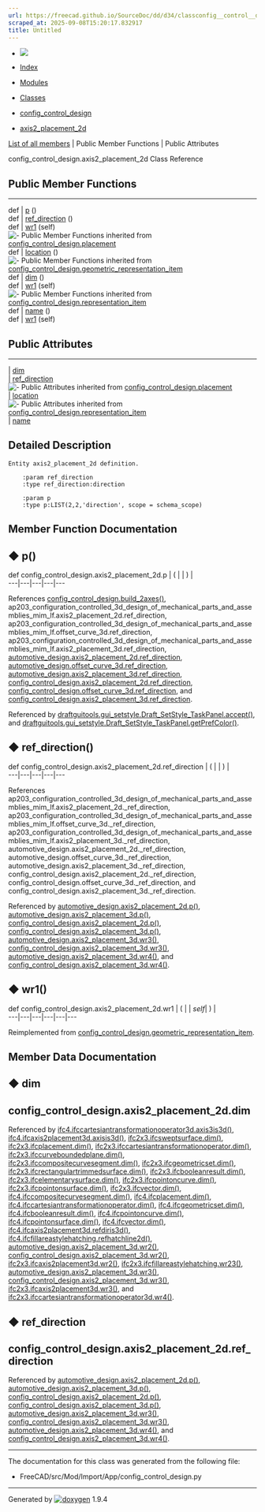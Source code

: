 ```yaml
---
url: https://freecad.github.io/SourceDoc/dd/d34/classconfig__control__design_1_1axis2__placement__2d.html
scraped_at: 2025-09-08T15:20:17.832917
title: Untitled
---
```


  * [ ![](https://www.freecad.org/svg/logo-freecad.svg) ](https://freecadweb.org "FreeCAD")
  * [Index](../../index.html "Index")
  * [Modules](../../modules.html "Modules list")
  * [Classes](../../annotated.html "Annotated list")

  * [config_control_design](../../d4/d07/namespaceconfig__control__design.html)
  * [axis2_placement_2d](../../dd/d34/classconfig__control__design_1_1axis2__placement__2d.html)

[List of all members](../../d9/d24/classconfig__control__design_1_1axis2__placement__2d-members.html) | Public Member Functions | Public Attributes

config_control_design.axis2_placement_2d Class Reference

##  Public Member Functions  
  
---  
def | [p](../../dd/d34/classconfig__control__design_1_1axis2__placement__2d.html#a7286aa583fd5c79398ac8521a937cb6b) ()  
def | [ref_direction](../../dd/d34/classconfig__control__design_1_1axis2__placement__2d.html#a9c9ea72c192a3637b2687bb4015f01b4) ()  
def | [wr1](../../dd/d34/classconfig__control__design_1_1axis2__placement__2d.html#a7dd500bbf8d664b900aa90b7e10b0926) (self)  
![-](../../closed.png) Public Member Functions inherited from
[config_control_design.placement](../../da/d34/classconfig__control__design_1_1placement.html)  
def | [location](../../da/d34/classconfig__control__design_1_1placement.html#adf77ece548901b24af889e0b83726763) ()  
![-](../../closed.png) Public Member Functions inherited from
[config_control_design.geometric_representation_item](../../d3/d18/classconfig__control__design_1_1geometric__representation__item.html)  
def | [dim](../../d3/d18/classconfig__control__design_1_1geometric__representation__item.html#aac385fb99d009b699d0d77f10ebdc5f1) ()  
def | [wr1](../../d3/d18/classconfig__control__design_1_1geometric__representation__item.html#a779ebde9495ea4132b585e06aa418f13) (self)  
![-](../../closed.png) Public Member Functions inherited from
[config_control_design.representation_item](../../d9/d69/classconfig__control__design_1_1representation__item.html)  
def | [name](../../d9/d69/classconfig__control__design_1_1representation__item.html#a5ea878073c85170f328deff23a9c5732) ()  
def | [wr1](../../d9/d69/classconfig__control__design_1_1representation__item.html#a4cdc1db49341dedc8f271ec89801c713) (self)  
  
##  Public Attributes  
  
---  
|
[dim](../../dd/d34/classconfig__control__design_1_1axis2__placement__2d.html#af56b29341a6a9d271d4971f6b173ed8d)  
|
[ref_direction](../../dd/d34/classconfig__control__design_1_1axis2__placement__2d.html#a90c7545d54c888198f20c1e6af40bfc8)  
![-](../../closed.png) Public Attributes inherited from
[config_control_design.placement](../../da/d34/classconfig__control__design_1_1placement.html)  
|
[location](../../da/d34/classconfig__control__design_1_1placement.html#a82d8e902f6a2bbfa6de928032d40bd1d)  
![-](../../closed.png) Public Attributes inherited from
[config_control_design.representation_item](../../d9/d69/classconfig__control__design_1_1representation__item.html)  
|
[name](../../d9/d69/classconfig__control__design_1_1representation__item.html#a0e8be677f8410825a46422f3c0e1c128)  
  
## Detailed Description

    
    
    Entity axis2_placement_2d definition.
    
        :param ref_direction
        :type ref_direction:direction
    
        :param p
        :type p:LIST(2,2,'direction', scope = schema_scope)

## Member Function Documentation

## ◆ p()

def config_control_design.axis2_placement_2d.p  | ( | | ) |   
---|---|---|---|---  
  
References
[config_control_design.build_2axes()](../../d4/d07/namespaceconfig__control__design.html#a568405580300ec3707e27004ea264f97),
ap203_configuration_controlled_3d_design_of_mechanical_parts_and_assemblies_mim_lf.axis2_placement_2d.ref_direction,
ap203_configuration_controlled_3d_design_of_mechanical_parts_and_assemblies_mim_lf.offset_curve_3d.ref_direction,
ap203_configuration_controlled_3d_design_of_mechanical_parts_and_assemblies_mim_lf.axis2_placement_3d.ref_direction,
[automotive_design.axis2_placement_2d.ref_direction](../../de/df8/classautomotive__design_1_1axis2__placement__2d.html#a575c173d67a3efaf72776207a5f1e54d),
[automotive_design.offset_curve_3d.ref_direction](../../d2/dfb/classautomotive__design_1_1offset__curve__3d.html#ab7d60a4d82b3fdc40c331c44801ed9b9),
[automotive_design.axis2_placement_3d.ref_direction](../../d8/d42/classautomotive__design_1_1axis2__placement__3d.html#a683adce22cd8480ddff77d4f1ba08ca1),
[config_control_design.axis2_placement_2d.ref_direction](../../dd/d34/classconfig__control__design_1_1axis2__placement__2d.html#a90c7545d54c888198f20c1e6af40bfc8),
[config_control_design.offset_curve_3d.ref_direction](../../dd/d91/classconfig__control__design_1_1offset__curve__3d.html#af6d2d7031258bcb13b3b12ff42f88441),
and
[config_control_design.axis2_placement_3d.ref_direction](../../dd/d2a/classconfig__control__design_1_1axis2__placement__3d.html#a851533113897f9d6ce767df525136ecf).

Referenced by
[draftguitools.gui_setstyle.Draft_SetStyle_TaskPanel.accept()](../../df/d78/classdraftguitools_1_1gui__setstyle_1_1Draft__SetStyle__TaskPanel.html#ae0e2ec6f40370c732beb919549a0111d),
and
[draftguitools.gui_setstyle.Draft_SetStyle_TaskPanel.getPrefColor()](../../df/d78/classdraftguitools_1_1gui__setstyle_1_1Draft__SetStyle__TaskPanel.html#aed0d2ca7140c357c09c3aae8f4bba159).

## ◆ ref_direction()

def config_control_design.axis2_placement_2d.ref_direction  | ( | | ) |   
---|---|---|---|---  
  
References
ap203_configuration_controlled_3d_design_of_mechanical_parts_and_assemblies_mim_lf.axis2_placement_2d._ref_direction,
ap203_configuration_controlled_3d_design_of_mechanical_parts_and_assemblies_mim_lf.offset_curve_3d._ref_direction,
ap203_configuration_controlled_3d_design_of_mechanical_parts_and_assemblies_mim_lf.axis2_placement_3d._ref_direction,
automotive_design.axis2_placement_2d._ref_direction,
automotive_design.offset_curve_3d._ref_direction,
automotive_design.axis2_placement_3d._ref_direction,
config_control_design.axis2_placement_2d._ref_direction,
config_control_design.offset_curve_3d._ref_direction, and
config_control_design.axis2_placement_3d._ref_direction.

Referenced by
[automotive_design.axis2_placement_2d.p()](../../de/df8/classautomotive__design_1_1axis2__placement__2d.html#a486597a463ad5c1866464ec6472bfb63),
[automotive_design.axis2_placement_3d.p()](../../d8/d42/classautomotive__design_1_1axis2__placement__3d.html#aab66cdd3e3219a485a1d700a6bc8661f),
[config_control_design.axis2_placement_2d.p()](../../dd/d34/classconfig__control__design_1_1axis2__placement__2d.html#a7286aa583fd5c79398ac8521a937cb6b),
[config_control_design.axis2_placement_3d.p()](../../dd/d2a/classconfig__control__design_1_1axis2__placement__3d.html#ad2a448d4e07c9eb37ecd1abd490de827),
[automotive_design.axis2_placement_3d.wr3()](../../d8/d42/classautomotive__design_1_1axis2__placement__3d.html#aef9f7d5b239a07bf44a95014ce73b61d),
[config_control_design.axis2_placement_3d.wr3()](../../dd/d2a/classconfig__control__design_1_1axis2__placement__3d.html#aea36ab2e3de9512bb5d028dfeaea109b),
[automotive_design.axis2_placement_3d.wr4()](../../d8/d42/classautomotive__design_1_1axis2__placement__3d.html#a958dfcfe4ab4e5a077320cb4e34bbb4d),
and
[config_control_design.axis2_placement_3d.wr4()](../../dd/d2a/classconfig__control__design_1_1axis2__placement__3d.html#a8bec18bae8e6717f6914141ff0f73deb).

## ◆ wr1()

def config_control_design.axis2_placement_2d.wr1  | ( |  | _self_| ) |   
---|---|---|---|---|---  
  
Reimplemented from
[config_control_design.geometric_representation_item](../../d3/d18/classconfig__control__design_1_1geometric__representation__item.html#a779ebde9495ea4132b585e06aa418f13).

## Member Data Documentation

## ◆ dim

config_control_design.axis2_placement_2d.dim  
---  
  
Referenced by
[ifc4.ifccartesiantransformationoperator3d.axis3is3d()](../../d0/d2f/classifc4_1_1ifccartesiantransformationoperator3d.html#ad896e8cc3cd14db5cdcec81e4786eec1),
[ifc4.ifcaxis2placement3d.axisis3d()](../../d1/db1/classifc4_1_1ifcaxis2placement3d.html#ab2f3c3d035505e73f4c12cbceeeae151),
[ifc2x3.ifcsweptsurface.dim()](../../d6/df8/classifc2x3_1_1ifcsweptsurface.html#a5eb3187a1e204615771d1c71c0e05346),
[ifc2x3.ifcplacement.dim()](../../dd/dfd/classifc2x3_1_1ifcplacement.html#ac4dbcef9f43207432d3fa6d838dbdfb7),
[ifc2x3.ifccartesiantransformationoperator.dim()](../../d8/d5d/classifc2x3_1_1ifccartesiantransformationoperator.html#ad46e1f75ce8f2e0d1937c900059809bb),
[ifc2x3.ifccurveboundedplane.dim()](../../d2/dff/classifc2x3_1_1ifccurveboundedplane.html#a4b77cf901367c1cd92ffe6ef787c2f69),
[ifc2x3.ifccompositecurvesegment.dim()](../../dd/d6e/classifc2x3_1_1ifccompositecurvesegment.html#a6014167f48b54f55af87dec16702de32),
[ifc2x3.ifcgeometricset.dim()](../../dc/dab/classifc2x3_1_1ifcgeometricset.html#af569a780b93b69b4dce81b08ddd66f89),
[ifc2x3.ifcrectangulartrimmedsurface.dim()](../../d6/d82/classifc2x3_1_1ifcrectangulartrimmedsurface.html#a9864cd346a9caa1e4e8cf5a282192889),
[ifc2x3.ifcbooleanresult.dim()](../../dd/d21/classifc2x3_1_1ifcbooleanresult.html#aa2c029e00fa7348f4841b70fb651f921),
[ifc2x3.ifcelementarysurface.dim()](../../dc/d78/classifc2x3_1_1ifcelementarysurface.html#aa9fc1e4bb64357615bba0ad16fa6bc10),
[ifc2x3.ifcpointoncurve.dim()](../../d4/dfb/classifc2x3_1_1ifcpointoncurve.html#a97ff0b230b758d8c719d3dbe23a653a8),
[ifc2x3.ifcpointonsurface.dim()](../../d0/d83/classifc2x3_1_1ifcpointonsurface.html#a470f7e831cabe7ab72d99a5afbcb5906),
[ifc2x3.ifcvector.dim()](../../d3/d7f/classifc2x3_1_1ifcvector.html#acba206090ebaf1068c18b522050ab356),
[ifc4.ifccompositecurvesegment.dim()](../../da/d5c/classifc4_1_1ifccompositecurvesegment.html#af5316372982441eb627ec543094e86aa),
[ifc4.ifcplacement.dim()](../../d4/da3/classifc4_1_1ifcplacement.html#a4ff119d99b8ac53bebec7145128d0452),
[ifc4.ifccartesiantransformationoperator.dim()](../../d4/d39/classifc4_1_1ifccartesiantransformationoperator.html#a0a344ffdcb72a602de421822f59573dc),
[ifc4.ifcgeometricset.dim()](../../d1/d95/classifc4_1_1ifcgeometricset.html#a795b14ef2879e9acc0c066d66e122b9b),
[ifc4.ifcbooleanresult.dim()](../../d0/d2c/classifc4_1_1ifcbooleanresult.html#aa87cd3a0d4ac5e137c88d13ce336ba19),
[ifc4.ifcpointoncurve.dim()](../../d3/d46/classifc4_1_1ifcpointoncurve.html#ab0edcecba3e98c552d95d8ec2cbfd963),
[ifc4.ifcpointonsurface.dim()](../../d5/df4/classifc4_1_1ifcpointonsurface.html#a400416d6b069afa2e89e5d43ec6a37f1),
[ifc4.ifcvector.dim()](../../d0/d94/classifc4_1_1ifcvector.html#a472491a5b13134e67210054e2ac45890),
[ifc4.ifcaxis2placement3d.refdiris3d()](../../d1/db1/classifc4_1_1ifcaxis2placement3d.html#a2249e08fb14d97b33009f9638979ba10),
[ifc4.ifcfillareastylehatching.refhatchline2d()](../../d3/d40/classifc4_1_1ifcfillareastylehatching.html#a775eb971d46de59a558c12d4cbf073d2),
[automotive_design.axis2_placement_3d.wr2()](../../d8/d42/classautomotive__design_1_1axis2__placement__3d.html#a53e4146e50cdc12f6f425f5ae2a015e7),
[config_control_design.axis2_placement_3d.wr2()](../../dd/d2a/classconfig__control__design_1_1axis2__placement__3d.html#a8510a502b056a9261c4b9cf7323f51b4),
[ifc2x3.ifcaxis2placement3d.wr2()](../../d8/dbf/classifc2x3_1_1ifcaxis2placement3d.html#aab8fcc584ec7c8fa06ffd345c95b8663),
[ifc2x3.ifcfillareastylehatching.wr23()](../../da/d61/classifc2x3_1_1ifcfillareastylehatching.html#a8a321538b336a12f4d031b3c01cb3784),
[automotive_design.axis2_placement_3d.wr3()](../../d8/d42/classautomotive__design_1_1axis2__placement__3d.html#aef9f7d5b239a07bf44a95014ce73b61d),
[config_control_design.axis2_placement_3d.wr3()](../../dd/d2a/classconfig__control__design_1_1axis2__placement__3d.html#aea36ab2e3de9512bb5d028dfeaea109b),
[ifc2x3.ifcaxis2placement3d.wr3()](../../d8/dbf/classifc2x3_1_1ifcaxis2placement3d.html#a6df2d82e8ad19735331147ae1689c8be),
and
[ifc2x3.ifccartesiantransformationoperator3d.wr4()](../../de/d03/classifc2x3_1_1ifccartesiantransformationoperator3d.html#a68b1818b4a81ee6941337c29f3f4d8d7).

## ◆ ref_direction

config_control_design.axis2_placement_2d.ref_direction  
---  
  
Referenced by
[automotive_design.axis2_placement_2d.p()](../../de/df8/classautomotive__design_1_1axis2__placement__2d.html#a486597a463ad5c1866464ec6472bfb63),
[automotive_design.axis2_placement_3d.p()](../../d8/d42/classautomotive__design_1_1axis2__placement__3d.html#aab66cdd3e3219a485a1d700a6bc8661f),
[config_control_design.axis2_placement_2d.p()](../../dd/d34/classconfig__control__design_1_1axis2__placement__2d.html#a7286aa583fd5c79398ac8521a937cb6b),
[config_control_design.axis2_placement_3d.p()](../../dd/d2a/classconfig__control__design_1_1axis2__placement__3d.html#ad2a448d4e07c9eb37ecd1abd490de827),
[automotive_design.axis2_placement_3d.wr3()](../../d8/d42/classautomotive__design_1_1axis2__placement__3d.html#aef9f7d5b239a07bf44a95014ce73b61d),
[config_control_design.axis2_placement_3d.wr3()](../../dd/d2a/classconfig__control__design_1_1axis2__placement__3d.html#aea36ab2e3de9512bb5d028dfeaea109b),
[automotive_design.axis2_placement_3d.wr4()](../../d8/d42/classautomotive__design_1_1axis2__placement__3d.html#a958dfcfe4ab4e5a077320cb4e34bbb4d),
and
[config_control_design.axis2_placement_3d.wr4()](../../dd/d2a/classconfig__control__design_1_1axis2__placement__3d.html#a8bec18bae8e6717f6914141ff0f73deb).

* * *

The documentation for this class was generated from the following file:

  * FreeCAD/src/Mod/Import/App/config_control_design.py

* * *

Generated by
[![doxygen](../../doxygen.svg)](https://www.doxygen.org/index.html) 1.9.4

